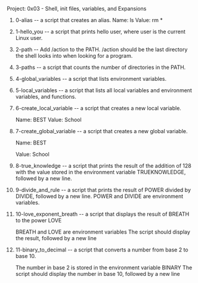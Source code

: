 Project: 0x03 - Shell, init files, variables, and Expansions
 1. 0-alias -- a script that creates an alias.
    Name: ls
    Value: rm *

 2. 1-hello_you -- a script that prints hello user, where user is the current Linux user.

 3. 2-path -- Add /action to the PATH. /action should be the last directory the shell looks into when looking for a program.

 4. 3-paths -- a script that counts the number of directories in the PATH.

 5. 4-global_variables -- a script that lists environment variables.

 6. 5-local_variables -- a script that lists all local variables and environment variables, and functions.

 7. 6-create_local_variable -- a script that creates a new local variable.

    Name: BEST
    Value: School
 
 8. 7-create_global_variable -- a script that creates a new global variable.

    Name: BEST
    
    Value: School

 9. 8-true_knowledge -- a script that prints the result of the addition of 128 with the value stored in the environment variable TRUEKNOWLEDGE, followed by a new line.

10. 9-divide_and_rule -- a script that prints the result of POWER divided by DIVIDE, followed by a new line. POWER and DIVIDE are environment variables.

11. 10-love_exponent_breath -- a script that displays the result of BREATH to the power LOVE

    BREATH and LOVE are environment variables
    The script should display the result, followed by a new line

12. 11-binary_to_decimal -- a script that converts a number from base 2 to base 10.

    The number in base 2 is stored in the environment variable BINARY
    The script should display the number in base 10, followed by a new line
